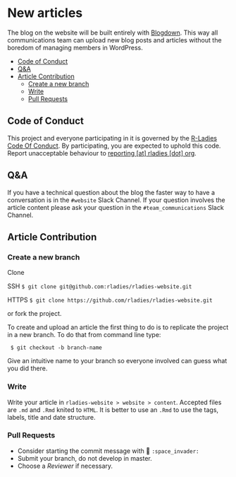 # New articles

The blog on the website will be built entirely with [Blogdown](https://bookdown.org/yihui/blogdown/). This way all communications team can upload new blog posts and articles without the boredom of managing members in WordPress.

<!-- TOC depthFrom:2 depthTo:6 withLinks:1 updateOnSave:1 orderedList:0 -->

- [Code of Conduct](#code-of-conduct)
- [Q&A](#qa)
- [Article Contribution](#article-contribution)
	- [Create a new branch](#create-a-new-branch)
	- [Write](#write)
	- [Pull Requests](#pull-requests)

<!-- /TOC -->

## Code of Conduct

This project and everyone participating in it is governed by the [R-Ladies Code Of Conduct](CODE_OF_CONDUCT.md). By participating, you are expected to uphold this code. Report unacceptable behaviour to [reporting [at] rladies [dot] org](mailto:reporting@rladies.org).

## Q&A

If you have a technical question about the blog the faster way to have a conversation is in the `#website` Slack Channel. If your question involves the article content please ask your question in the `#team_communications` Slack Channel.

## Article Contribution

### Create a new branch

Clone

SSH `$ git clone git@github.com:rladies/rladies-website.git`

HTTPS `$ git clone https://github.com/rladies/rladies-website.git`

or fork the project.

To create and upload an article the first thing to do is to replicate the project in a new branch. To do that from command line type:

` $ git checkout -b branch-name`

Give an intuitive name to your branch so everyone involved can guess what you did there.

### Write

Write your article in `rladies-website > website > content`. Accepted files are `.md` and `.Rmd` knited to `HTML`. It is better to use an `.Rmd` to use the tags, labels, title and date structure.

### Pull Requests

- Consider starting the commit message with 👾 `:space_invader:`
- Submit your branch, do not develop in master.
- Choose a _Reviewer_ if necessary.
